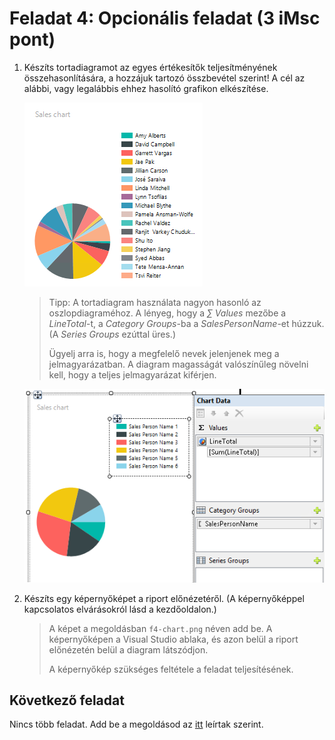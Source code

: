 # Feladat 4: Opcionális feladat (3 iMsc pont)

1. Készíts tortadiagramot az egyes értékesítők teljesítményének összehasonlítására, a hozzájuk tartozó összbevétel szerint! A cél az alábbi, vagy legalábbis ehhez hasolító grafikon elkészítése.

   ![Elvárt tortadiagram](../images/rs-sales-person-pie-chart.png)

   > Tipp: A tortadiagram használata nagyon hasonló az oszlopdiagraméhoz. A lényeg, hogy a _∑ Values_ mezőbe a _LineTotal_-t, a _Category Groups_-ba a _SalesPersonName_-et húzzuk. (A _Series Groups_ ezúttal üres.)
   >
   > Ügyelj arra is, hogy a megfelelő nevek jelenjenek meg a jelmagyarázatban. A diagram magasságát valószínűleg növelni kell, hogy a teljes jelmagyarázat kiférjen.

   ![Tortadiagramban használandó értékek](../images/rs-sales-person-pie-char-valuest.png)

1. Készíts egy képernyőképet a riport előnézetéről. (A képernyőképpel kapcsolatos elvárásokról lásd a kezdőoldalon.)

   > A képet a megoldásban `f4-chart.png` néven add be. A képernyőképen a Visual Studio ablaka, és azon belül a riport előnézetén belül a diagram látszódjon.
   >
   > A képernyőkép szükséges feltétele a feladat teljesítésének.

## Következő feladat

Nincs több feladat. Add be a megoldásod az [itt](README.md) leírtak szerint.
